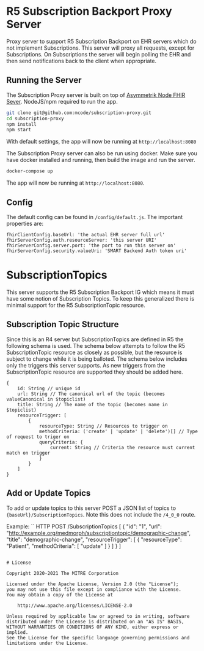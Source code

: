 # R5 Subscription Backport Proxy Server

Proxy server to support R5 Subscription Backport on EHR servers which do not implement Subscriptions. This server will proxy all requests, except for Subscriptions. On Subscriptions the server will begin polling the EHR and then send notifications back to the client when appropriate.

## Running the Server

The Subscription Proxy server is built on top of [Asymmetrik Node FHIR Sever](https://github.com/Asymmetrik/node-fhir-server-core). NodeJS/npm required to run the app.

```sh
git clone git@github.com:mcode/subscription-proxy.git
cd subscription-proxy
npm install
npm start
```

With default settings, the app will now be running at `http://localhost:8080`

The Subscription Proxy server can also be run using docker. Make sure you have docker installed and running, then build the image and run the server.

```./build-docker-image.bat
docker-compose up
```

The app will now be running at `http://localhost:8080`.

## Config

The default config can be found in `/config/default.js`. The important properties are:

```
fhirClientConfig.baseUrl: 'the actual EHR server full url'
fhirServerConfig.auth.resourceServer: 'this server URI'
fhirServerConfig.server.port: 'the port to run this server on'
fhirServerConfig.security.valueUri: 'SMART Backend Auth token uri'
```

# SubscriptionTopics

This server supports the R5 Subscription Backport IG which means it must have some notion of Subscription Topics. To keep this generalized there is minimal support for the R5 SubscriptionTopic resource.

## Subscription Topic Structure

Since this is an R4 server but SubscriptionTopics are defined in R5 the following schema is used. The schema below attempts to follow the R5 SubscriptionTopic resource as closely as possible, but the resource is subject to change while it is being balloted. The schema below includes only the triggers this server supports. As new triggers from the SubscriptionTopic resource are supported they should be added here.

```
{
    id: String // unique id
    url: String // The canonical url of the topic (becomes valueCanonical in $topiclist)
    title: String // The name of the topic (becomes name in $topiclist)
    resourceTrigger: [
        {
            resourceType: String // Resources to trigger on
            methodCriteria: ('create' | 'update' | 'delete')[] // Type of request to triger on
            queryCriteria: {
                current: String // Criteria the resource must current match on trigger
            }
        }
    ]
}
```

## Add or Update Topics

To add or update topics to this server POST a JSON list of topics to `{baseUrl}/SubscriptionTopics`. Note this does not include the `/4_0_0` route.

Example:
``
HTTP POST /SubscriptionTopics
[ 
    {
        "id": "1",
        "url": "http://example.org/medmorph/subscriptiontopic/demographic-change",
        "title": "demographic-change",
        "resourceTrigger": [
            {
                "resourceType": "Patient",
                "methodCriteria": [ "update" ]
            }
        ]
    }
]
```

# License

Copyright 2020-2021 The MITRE Corporation

Licensed under the Apache License, Version 2.0 (the "License");
you may not use this file except in compliance with the License.
You may obtain a copy of the License at

    http://www.apache.org/licenses/LICENSE-2.0

Unless required by applicable law or agreed to in writing, software
distributed under the License is distributed on an "AS IS" BASIS,
WITHOUT WARRANTIES OR CONDITIONS OF ANY KIND, either express or implied.
See the License for the specific language governing permissions and
limitations under the License.
